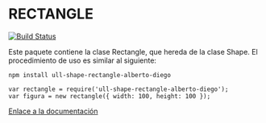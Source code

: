 # RECTANGLE
[![Build Status](https://travis-ci.org/ULL-ESIT-DSI-1617/creacion-de-paquetes-npm-alberto-diego-rectangle.svg?branch=master)](https://travis-ci.org/ULL-ESIT-DSI-1617/creacion-de-paquetes-npm-alberto-diego-rectangle)

Este paquete contiene la clase Rectangle, que hereda de la clase Shape. El procedimiento de uso es similar al siguiente:

```
npm install ull-shape-rectangle-alberto-diego

var rectangle = require('ull-shape-rectangle-alberto-diego');
var figura = new rectangle({ width: 100, height: 100 });
```

[Enlace a la documentación](https://ull-esit-dsi-1617.github.io/creacion-de-paquetes-npm-alberto-diego-rectangle/)
